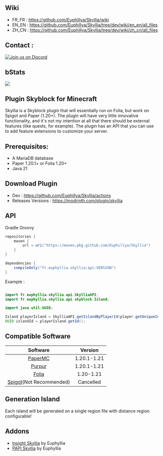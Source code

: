 ## Wiki

- FR_FR : https://github.com/Euphillya/Skyllia/wiki
- EN_EN : https://github.com/Euphillya/Skyllia/tree/dev/wiki/en_en/all_files
- ZH_CN : https://github.com/Euphillya/Skyllia/tree/dev/wiki/zh_cn/all_files

## Contact :

[![Join us on Discord](https://discord.com/api/guilds/1196471429936463943/widget.png?style=banner2)](https://discord.gg/uUJQEB7XNN)

## bStats

[![](https://bstats.org/signatures/bukkit/Skyllia.svg)](https://bstats.org/plugin/bukkit/Skyllia/20874)

## Plugin Skyblock for Minecraft

Skyllia is a Skyblock plugin that will essentially run on Folia, but work on Spigot and Paper (1.20+).
The plugin will have very little innovative functionality, and it's not my intention at all that there should be
external features (like quests, for example).
The plugin has an API that you can use to add feature extensions to customize your server.

## Prerequisites:

- A MariaDB database
- Paper 1.20.1+ or Folia 1.20+
- Java 21

## Download Plugin

- Dev : https://github.com/Euphillya/Skyllia/actions
- Releases Versions : https://modrinth.com/plugin/skyllia

## API

Gradle Groovy

```groovy
repositories {
    maven {
        url = uri("https://maven.pkg.github.com/Euphillya/Skyllia")
    }
}

dependencies {
    compileOnly("fr.euphyllia.skyllia:api:VERSION")
}
```

Example :

```java

import fr.euphyllia.skyllia.api.SkylliaAPI;
import fr.euphyllia.skyllia.api.skyblock.Island;

import java.util.UUID;

Island playerIsland = SkylliaAPI.getIslandByPlayerId(player.getUniqueId()).join();
UUID islandId = playerIsland.getId();
```

## Compatible Software

|                      Software                       |   Version   |
|:---------------------------------------------------:|:-----------:|
|    [PaperMC](https://papermc.io/downloads/paper)    | 1.20.1-1.21 |
|           [Purpur](https://purpurmc.org)            | 1.20.1-1.21 |
|     [Folia](https://papermc.io/software/folia)      |  1.20-1.21  |
| [Spigot](https://www.spigotmc.org)(Not Recommended) |  Cancelled  |

## Generation Island

Each island will be generated on a single region file with distance region configurable!

## Addons

- [Insight Skyllia](https://github.com/Euphillya/Insights-Skyllia) by Euphyllia
- [PAPI Skyllia](https://github.com/Euphillya/Skyllia-PAPI) by Euphyllia